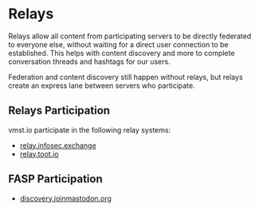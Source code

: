 # Relays

Relays allow all content from participating servers to be directly federated to everyone else, without waiting for a direct user connection to be established.
This helps with content discovery and more to complete conversation threads and hashtags for our users.

Federation and content discovery still happen without relays, but relays create an express lane between servers who participate.

## Relays Participation

vmst.io participate in the following relay systems:

- [relay.infosec.exchange](https://relay.infosec.exchange)
- [relay.toot.io](https://relay.toot.io)

## FASP Participation

- [discovery.joinmastodon.org](https://discovery.joinmastodon.org)